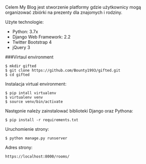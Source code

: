 Celem My Blog jest stworzenie platformy gdzie użytkownicy mogą organizować zbiórki na prezenty dla znajomych i rodziny.

Użyte technologie:
* Python: 3.7x
* Django Web Framework: 2.2
* Twitter Bootstrap 4
* jQuery 3

###Virtaul environment
```
$ mkdir gifted
$ git clone https://github.com/Bounty1993/gifted.git
$ cd gifted
```
Instalacja virtual environment:
```
$ pip intall virtualenv
$ virtualenv venv
$ source venv/bin/activate
```
Następnie należy zainstalować biblioteki Django oraz Pythona:
```
$ pip install -r requirements.txt
```
Uruchomienie strony:

```
$ python manage.py runserver
```
Adres strony:
```
https://localhost:8000/rooms/
```